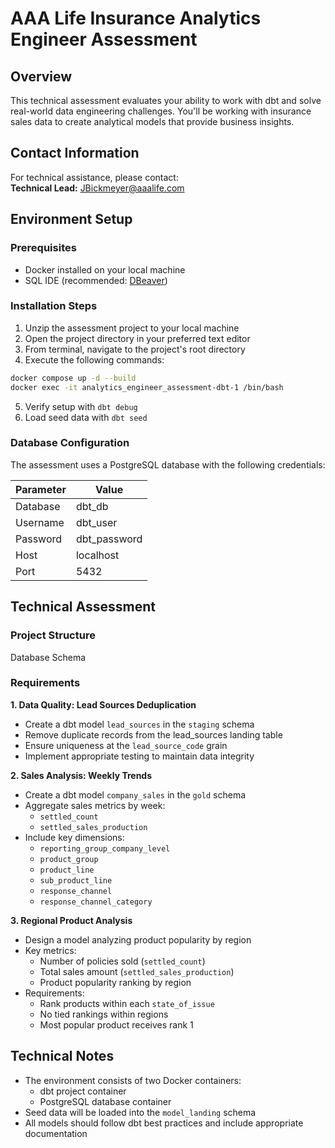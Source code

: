 # AAA Life Insurance Analytics Engineer Assessment

## Overview
This technical assessment evaluates your ability to work with dbt and solve real-world data engineering challenges. You'll be working with insurance sales data to create analytical models that provide business insights.

## Contact Information
For technical assistance, please contact:  
**Technical Lead:** JBickmeyer@aaalife.com

## Environment Setup

### Prerequisites
- Docker installed on your local machine
- SQL IDE (recommended: [DBeaver](https://dbeaver.io/))

### Installation Steps
1. Unzip the assessment project to your local machine
2. Open the project directory in your preferred text editor
3. From terminal, navigate to the project's root directory
4. Execute the following commands:
```bash
docker compose up -d --build
docker exec -it analytics_engineer_assessment-dbt-1 /bin/bash
```
5. Verify setup with `dbt debug`
6. Load seed data with `dbt seed`

### Database Configuration
The assessment uses a PostgreSQL database with the following credentials:

| Parameter | Value |
|-----------|-------|
| Database | dbt_db |
| Username | dbt_user |
| Password | dbt_password |
| Host | localhost |
| Port | 5432 |

## Technical Assessment

### Project Structure
Database Schema

### Requirements

**1. Data Quality: Lead Sources Deduplication**
- Create a dbt model `lead_sources` in the `staging` schema
- Remove duplicate records from the lead_sources landing table
- Ensure uniqueness at the `lead_source_code` grain
- Implement appropriate testing to maintain data integrity

**2. Sales Analysis: Weekly Trends**
- Create a dbt model `company_sales` in the `gold` schema
- Aggregate sales metrics by week:
  - `settled_count`
  - `settled_sales_production`
- Include key dimensions:
  - `reporting_group_company_level`
  - `product_group`
  - `product_line`
  - `sub_product_line`
  - `response_channel`
  - `response_channel_category`

**3. Regional Product Analysis**
- Design a model analyzing product popularity by region
- Key metrics:
  - Number of policies sold (`settled_count`)
  - Total sales amount (`settled_sales_production`)
  - Product popularity ranking by region
- Requirements:
  - Rank products within each `state_of_issue`
  - No tied rankings within regions
  - Most popular product receives rank 1

## Technical Notes
- The environment consists of two Docker containers:
  - dbt project container
  - PostgreSQL database container
- Seed data will be loaded into the `model_landing` schema
- All models should follow dbt best practices and include appropriate documentation